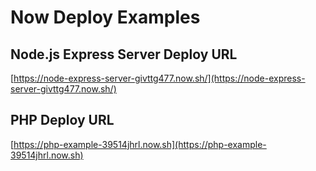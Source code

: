 # Now Deploy Examples

## Node.js Express Server Deploy URL
[https://node-express-server-givttg477.now.sh/](https://node-express-server-givttg477.now.sh/)

## PHP Deploy URL
[https://php-example-39514jhrl.now.sh](https://php-example-39514jhrl.now.sh)